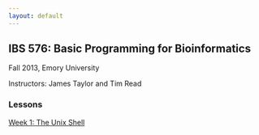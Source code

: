 ```yaml
---
layout: default
---
```


## IBS 576: Basic Programming for Bioinformatics

Fall 2013, Emory University

Instructors: James Taylor and Tim Read

### Lessons

[Week 1: The Unix Shell](lessons/shell/tutorial.html)

